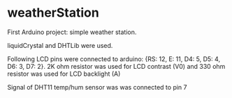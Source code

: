 # weatherStation
First Arduino project: simple weather station.

liquidCrystal and DHTLib were used.

Following LCD pins were connected to arduino: {RS: 12, E: 11, D4: 5, D5: 4, D6: 3, D7: 2}. 2K ohm resistor was used for LCD contrast (V0) and  330 ohm resistor was used for LCD backlight (A)

Signal of DHT11 temp/hum sensor was was connected to pin 7
